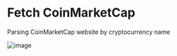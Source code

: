# Fetch CoinMarketCap
Parsing CoinMarketCap website by cryptocurrency name

![image](https://user-images.githubusercontent.com/84479744/204117284-e80faf86-88a5-4a7b-994c-3d1693e3b4d9.png)
